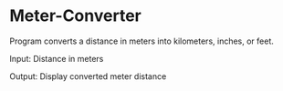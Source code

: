# Meter-Converter

Program converts a distance in meters into kilometers, inches, or feet.

Input: Distance in meters

Output: Display converted meter distance
